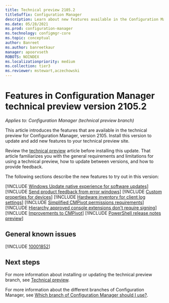 ```yaml
---
title: Technical preview 2105.2
titleSuffix: Configuration Manager
description: Learn about new features available in the Configuration Manager technical preview branch version 2105.2.
ms.date: 05/28/2021
ms.prod: configuration-manager
ms.technology: configmgr-core
ms.topic: conceptual
author: Banreet
ms.author: banreetkaur
manager: apoorvseth
ROBOTS: NOINDEX
ms.localizationpriority: medium
ms.collection: tier3
ms.reviewer: mstewart,aczechowski
---
```


# Features in Configuration Manager technical preview version 2105.2

*Applies to: Configuration Manager (technical preview branch)*

This article introduces the features that are available in the technical preview for Configuration Manager, version 2105. Install this version to update and add new features to your technical preview site.<!-- baseline only statement:  When you install a new technical preview site, this release is also available as a baseline version.-->

Review the [technical preview](../technical-preview.md) article before installing this update. That article familiarizes you with the general requirements and limitations for using a technical preview, how to update between versions, and how to provide feedback.

The following sections describe the new features to try out in this version:

<!-- [!INCLUDE [Example feature name](includes/2105/1234567.md)] -->

[!INCLUDE [Windows Update native experience for software updates](includes/2105-2/4316341.md)]
[!INCLUDE [Send product feedback from error windows](includes/2105-2/4262917.md)]
[!INCLUDE [Custom properties for devices](includes/2105-2/8939867.md)]
[!INCLUDE [Hardware inventory for client log settings](includes/2105-2/5602449.md)]
[!INCLUDE [Simplified CMPivot permissions requirements](includes/2105-2/7898885.md)]
[!INCLUDE [Hierarchy approved console extensions don't require signing](includes/2105-2/9761129.md)]
[!INCLUDE [Improvements to CMPivot](includes/2105-2/9966861.md)]
[!INCLUDE [PowerShell release notes preview](includes/2105-2/9881875.md)]

## General known issues

[!INCLUDE [10001852](includes/2105-2/known-issue-10001852.md)]

## Next steps

For more information about installing or updating the technical preview branch, see [Technical preview](../technical-preview.md).

For more information about the different branches of Configuration Manager, see [Which branch of Configuration Manager should I use?](../../understand/which-branch-should-i-use.md).
